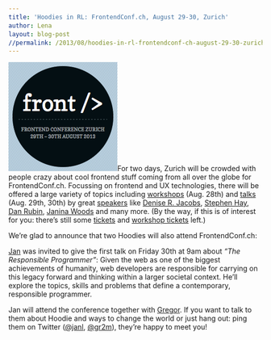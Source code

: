 ```yaml
---
title: 'Hoodies in RL: FrontendConf.ch, August 29-30, Zurich'
author: Lena
layout: blog-post
//permalink: /2013/08/hoodies-in-rl-frontendconf-ch-august-29-30-zurich/
---
```

<img class="size-full wp-image-377 alignleft" alt="frontend-conf-ch-logo" src="/dist1/blog/2013/08/frontend-conf-ch-logo.png" width="216" height="216" />For two days, Zurich will be crowded with people crazy about cool frontend stuff coming from all over the globe for FrontendConf.ch. Focussing on frontend and UX technologies, there will be offered a large variety of topics including [workshops][1] (Aug. 28th) and [talks][2] (Aug. 29th, 30th) by great [speakers][3] like [Denise R. Jacobs][4], [Stephen Hay][5], [Dan Rubin][6], [Janina Woods][7] and many more. (By the way, if this is of interest for you: there&#8217;s still some [tickets][8] and [workshop tickets][1] left.)

We&#8217;re glad to announce that two Hoodies will also attend FrontendConf.ch:

[Jan][9] was invited to give the first talk on Friday 30th at 9am about *&#8220;The Responsible Programmer&#8221;*: Given the web as one of the biggest achievements of humanity, web developers are responsible for carrying on this legacy forward and thinking within a larger societal context. He&#8217;ll explore the topics, skills and problems that define a contemporary, responsible programmer.

Jan will attend the conference together with [Gregor][10]. If you want to talk to them about Hoodie and ways to change the world or just hang out: ping them on Twitter ([@janl][11], [@gr2m][10]), they&#8217;re happy to meet you!

 [1]: http://2013.frontendconf.ch/workshops/
 [2]: http://2013.frontendconf.ch/schedule/
 [3]: http://2013.frontendconf.ch/speakers/
 [4]: http://twitter.com/denisejacobs
 [5]: http://twitter.com/stephenhay
 [6]: http://twitter.com/danrubin
 [7]: http://twitter.com/kaori_ino
 [8]: http://2013.frontendconf.ch/tickets/
 [9]: http://2013.frontendconf.ch/speakers/#speaker-12
 [10]: http://twitter.com/gr2m
 [11]: http://twitter.com/janl
